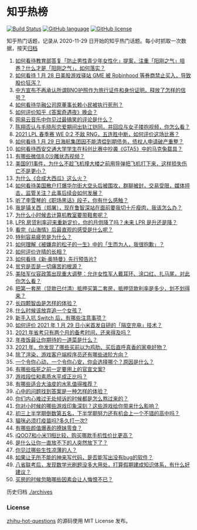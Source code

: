 # 知乎热榜
[![Build Status](https://github.com/ToWeLong/zhihu-hot-questions/workflows/CI/badge.svg)](https://github.com/ToWeLong/zhihu-hot-questions/actions)
[![GitHub language](https://img.shields.io/badge/language-golang-orange.svg)](https://golang.org/)
[![GitHub license](https://img.shields.io/github/license/ToWeLong/zhihu-hot-questions)](https://github.com/ToWeLong/zhihu-hot-questions/blob/main/LICENSE)

知乎热门话题，记录从 2020-11-29 日开始的知乎热门话题。每小时抓取一次数据，按天[归档](./archives)

<!-- BEGIN -->

1. [如何看待教育部答复「防止男性青少年女性化」提案，注重「阳刚之气」培养？什么才是「阳刚之气」，如何落实？](https://www.zhihu.com/question/441805437)
1. [如何看待 1 月 28 日美股游戏驿站 GME 被 Robinhood 等券商禁止买入，导致股价狂泻？](https://www.zhihu.com/question/441757711)
1. [中方宣布不再承认所谓BNO护照作为旅行证件和身份证明，释放了怎样的信号？](https://www.zhihu.com/question/441839927)
1. [如何看待华融公司原董事长赖小民被执行死刑？](https://www.zhihu.com/question/441864413)
1. [如何评价知乎《答案奇遇夜》晚会？](https://www.zhihu.com/question/441882176)
1. [网易云音乐中你见过最搞笑的评论是什么？](https://www.zhihu.com/question/66822815)
1. [陈翔否认与毛晓彤恋爱期间出轨江铠同，并回应与女子搂抱视频，你怎么看？](https://www.zhihu.com/question/441929214)
1. [2021 LPL 春季赛 WE 0:2 不敌 RNG，五连胜中断，如何评价这场比赛？](https://www.zhihu.com/question/441873567)
1. [如何看待 1 月 29 日海航集团因不能清偿到期债务，债权人申请破产重整？](https://www.zhihu.com/question/441857956)
1. [如何看待西安交通大学学生在科创比赛中抄袭《GTA5》中的马克兔载具？](https://www.zhihu.com/question/441404733)
1. [有哪些微信8.0沙雕状态视频？](https://www.zhihu.com/question/441157372)
1. [美国911事件，为什么不趁飞机撞大楼之前用导弹把飞机打下来，这样损失伤亡不是更小？](https://www.zhihu.com/question/440417070)
1. [为什么《合成大西瓜》这么火？](https://www.zhihu.com/question/440976139)
1. [如何看待美国散户打爆华尔街大空头后被围攻，群聊被封，交易受限，媒体抨击，监管关注？此事后续会如何发展？](https://www.zhihu.com/question/441784921)
1. [听了李雪琴的《职场黑话》段子，你有什么感触？](https://www.zhihu.com/question/441887278)
1. [我是镇关西（郑屠），现在鲁智深站在面前要我切十斤瘦肉，我该怎么办？](https://www.zhihu.com/question/439475315)
1. [为什么小时候去计算机教室要带鞋套呢？](https://www.zhihu.com/question/441084170)
1. [LPR 房贷利率迎来重新定价，你的月供降了吗？未来 LPR 是升还是降？](https://www.zhihu.com/question/438108136)
1. [看完《山海情》后最直观的感受是什么呢？](https://www.zhihu.com/question/441207868)
1. [特别容易疲劳是为什么？](https://www.zhihu.com/question/20411759)
1. [如何理解《被嫌弃的松子的一生》中的「生而为人，我很抱歉」？](https://www.zhihu.com/question/20731248)
1. [如何评价许晴的长相？](https://www.zhihu.com/question/30171889)
1. [如何看待《新·奥特曼》先行预告片?](https://www.zhihu.com/question/441795353)
1. [贫穷是否是一切痛苦的根源？](https://www.zhihu.com/question/304960873)
1. [美陆军仪容政策出现重大调整：允许女性军人戴耳环、涂口红、扎马尾，对此你怎么看？](https://www.zhihu.com/question/441618494)
1. [把第一套房（贷款已付清）抵押买第二套房，抵押贷款利率是多少，划不划得来？](https://www.zhihu.com/question/434262887)
1. [长四颗智齿是怎样的体验？](https://www.zhihu.com/question/342153420)
1. [什么时候该放弃追一个女孩？](https://www.zhihu.com/question/295186962)
1. [新手入坑 Switch 后，有哪些注意事项？](https://www.zhihu.com/question/304137393)
1. [如何评价 2021 年 1 月 29 日小米首发自研的「隔空充电」技术？](https://www.zhihu.com/question/441717173)
1. [2021 年省考只有两个月的备考时间，还来得及吗？](https://www.zhihu.com/question/440910903)
1. [年夜饭最让你期待的一道菜是什么？](https://www.zhihu.com/question/441803529)
1. [2021 年，你发现了哪些买前以为鸡肋、买后直呼真香的家电好物？](https://www.zhihu.com/question/439261537)
1. [除了渲染，游戏客户端程序员还有哪些进阶方向？](https://www.zhihu.com/question/433768405)
1. [一个令你心动，一个令你心安，你会选择哪个？原因是什么？](https://www.zhihu.com/question/441385194)
1. [有哪些临死之前一定要用上的官宣文案?](https://www.zhihu.com/question/441535376)
1. [游戏段位和素质水平成正比吗？](https://www.zhihu.com/question/440913620)
1. [有哪些适合大油皮的水乳值得推荐？](https://www.zhihu.com/question/293383977)
1. [心中的问题找到答案是一种怎样的体验？](https://www.zhihu.com/question/439092405)
1. [你们内心难过无处倾诉的时候都是怎么熬过来的？](https://www.zhihu.com/question/441224505)
1. [你对小时候的哪些游戏印象深刻？这些游戏给你带来什么影响？](https://www.zhihu.com/question/47250204)
1. [初三上半学期倒数第五名，下半学期努力还有机会上一个不错的高中吗？](https://www.zhihu.com/question/441521060)
1. [猫咪必须打疫苗吗?多久打一次?](https://www.zhihu.com/question/358921782)
1. [有哪些颜值爆表的撩妹零食？](https://www.zhihu.com/question/41594591)
1. [iQOO7和小米11相比较，购买哪款手机性价比更高？](https://www.zhihu.com/question/438938026)
1. [是什么让你一直放不下的人突然放下了？](https://www.zhihu.com/question/440355862)
1. [你见过哪些生性凉薄的人？](https://www.zhihu.com/question/429319229)
1. [如果让无所不能的神来写代码，是否能写出没有bug的软件？](https://www.zhihu.com/question/435533536)
1. [八省联考后，发现数学光刷题没多大用处，打算假期建成知识体系，有什么好建议？](https://www.zhihu.com/question/441150865)
1. [买房的时候忽略哪些因素会让人悔恨不已？](https://www.zhihu.com/question/27388582)

<!-- END -->

历史归档 [./archives](./archives)


### License
[zhihu-hot-questions](https://github.com/towelong/zhihu-hot-questions) 的源码使用 MIT License 发布。